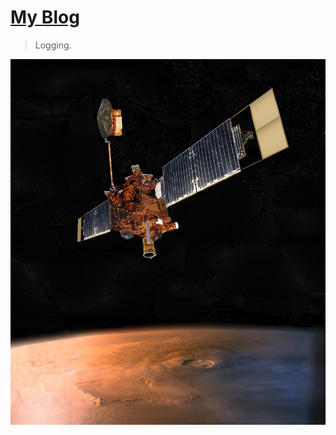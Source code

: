[My Blog](https://aristotle0x01.github.io/)
================================

> Logging.

![mars](img/PIA17486_medium.jpg)

